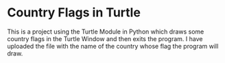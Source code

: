 # Country Flags in Turtle
This is a project using the Turtle Module in Python which draws some country flags in the Turtle Window and then exits the program. I have uploaded the file with the name of the country whose flag the program will draw.

